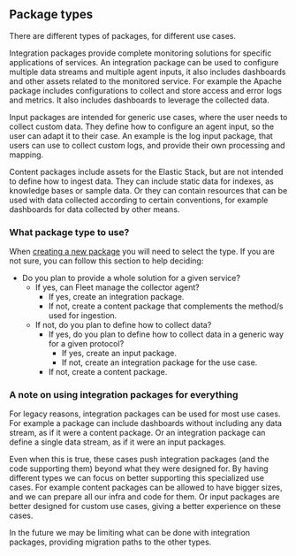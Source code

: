 ## Package types

There are different types of packages, for different use cases.

Integration packages provide complete monitoring solutions for specific
applications of services. An integration package can be used to configure
multiple data streams and multiple agent inputs, it also includes dashboards
and other assets related to the monitored service.
For example the Apache package includes configurations to collect and store
access and error logs and metrics. It also includes dashboards to leverage the
collected data.

Input packages are intended for generic use cases, where the user needs to
collect custom data. They define how to configure an agent input, so the user
can adapt it to their case. An example is the log input package, that users can
use to collect custom logs, and provide their own processing and mapping.

Content packages include assets for the Elastic Stack, but are not intended to
define how to ingest data. They can include static data for indexes, as
knowledge bases or sample data. Or they can contain resources that can be used
with data collected according to certain conventions, for example dashboards for
data collected by other means.

### What package type to use?

When [creating a new package](./create_new_package.md) you will need to select
the type. If you are not sure, you can follow this section to help deciding:

* Do you plan to provide a whole solution for a given service?
  * If yes, can Fleet manage the collector agent?
    * If yes, create an integration package.
    * If not, create a content package that complements the method/s used for ingestion.
  * If not, do you plan to define how to collect data?
    * If yes, do you plan to define how to collect data in a generic way for a given protocol?
      * If yes, create an input package.
      * If not, create an integration package for the use case.
    * If not, create a content package.

### A note on using integration packages for everything

For legacy reasons, integration packages can be used for most use cases. For
example a package can include dashboards without including any data stream, as
if it were a content package. Or an integration package can define a single data
stream, as if it were an input packages.

Even when this is true, these cases push integration packages (and the code
supporting them) beyond what they were designed for. By having different types
we can focus on better supporting this specialized use cases. For example content
packages can be allowed to have bigger sizes, and we can prepare all our infra
and code for them. Or input packages are better designed for custom use cases,
giving a better experience on these cases.

In the future we may be limiting what can be done with integration packages,
providing migration paths to the other types.


